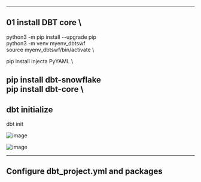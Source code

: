 ---------------------------------------------------------------------------------------------------------------
## 01 install DBT core \
python3 -m pip install --upgrade pip \
python3 -m venv myenv_dbtswf \
source myenv_dbtswf/bin/activate \

pip install injecta PyYAML \

pip install dbt-snowflake \
pip install dbt-core \
---------------------------------------------------------------------------------------------------------------
## dbt initialize 
dbt init 

![image](https://github.com/user-attachments/assets/0d5dac14-4867-438d-9bc1-42bd259a5fbd)

![image](https://github.com/user-attachments/assets/a4cbed4f-8998-4dc8-bb44-8a0525231c34)

---------------------------------------------------------------------------------------------------------------
## Configure dbt_project.yml and packages 
